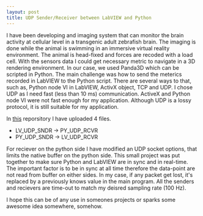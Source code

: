 ```yaml
---
layout: post
title: UDP Sender/Receiver between LabVIEW and Python
---
```


I have been developing and imaging system that can monitor the brain activity 
at cellular level in a transgenic adult zebrafish brain. The imaging is done 
while the animal is swimming in an immersive virtual reality environment. 
The animal is head-fixed and forces are recoded with a load cell. With the 
sensors data I could get necessary metric to navigate in a 3D rendering 
environment. In our case, we used Panda3D which can be scripted in Python. The main 
challenge was how to send the meterics recorded in LabVIEW to the Python 
script. There are several ways to that, such as, Python node VI in LabVIEW, 
ActivX object, TCP and UDP. I chose UDP as I need fast (less than 10 ms) 
communication. ActiveX and Python node VI were not fast enough for my 
application. Although UDP is a lossy protocol, it is still suitable for my application. 

In [this](https://github.com/fathi0amir/LV_Py_UDP) reporsitory I have uploaded 4 files. 
- LV_UDP_SNDR -> PY_UDP_RCVR
- PY_UDP_SNDR -> LV_UDP_RCVR

For reciever on the python side I have modified an UDP socket options, 
that limits the native buffer on the python side. This small project 
was put together to make sure Python and LabVIEW are in sync and in 
real-time. The important factor is to be in sync at all time therefore 
the data-point are not read from buffer on either sides. In my case, 
if any packet get lost, it's replaced by a previously knows value 
in the main program. All the senders and recievers are time-out to match 
my deisred sampling rate (100 Hz). 

I hope this can be of any use in someones projects or sparks some 
awesome idea somewhere, somehow. 
